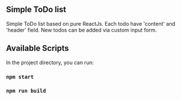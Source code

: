 ## Simple ToDo list

Simple ToDo list based on pure ReactJs. Each todo have 'content' and 'header' field. New todos can be added via custom input form.

## Available Scripts

In the project directory, you can run:

### `npm start`

### `npm run build`
